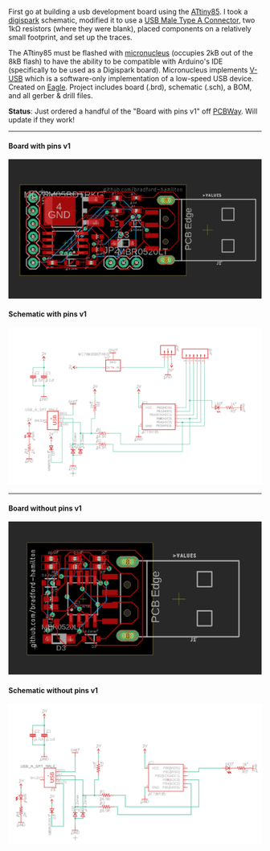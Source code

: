 First go at building a usb development board using the [ATtiny85](https://www.microchip.com/wwwproducts/en/ATtiny85). I took a [digispark](http://digistump.com/products/1) schematic, modified it to use a [USB Male Type A Connector](https://www.sparkfun.com/products/437), two 1kΩ resistors (where they were blank), placed components on a relatively small footprint, and set up the traces.


The ATtiny85 must be flashed with [micronucleus](https://github.com/micronucleus/micronucleus) (occupies 2kB out of the 8kB flash) to have the ability to be compatible with Arduino's IDE (specifically to be used as a Digispark board). Micronucleus implements [V-USB](https://www.obdev.at/products/vusb/index.html) which is a software-only implementation of a low-speed USB device. Created on [Eagle](https://www.autodesk.com/products/eagle/free-download). Project includes board (.brd), schematic (.sch), a BOM, and all gerber & drill files.

__Status__: Just ordered a handful of the "Board with pins v1" off [PCBWay](https://www.pcbway.com). Will update if they work!

___

#### Board with pins v1
![board](images/board_with_pins.png)

#### Schematic with pins v1
![board](images/schematic_with_pins.png)

___

#### Board without pins v1
![board](images/board_without_pins.png)

#### Schematic without pins v1
![board](images/schematic_without_pins.png)